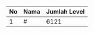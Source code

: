 | No | Nama            | Jumlah Level |
|----|-----------------|--------------|
| 1  | #    |    6121        |
